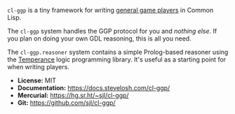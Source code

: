 `cl-ggp` is a tiny framework for writing [general game players][GGP] in Common
Lisp.

The `cl-ggp` system handles the GGP protocol for you and *nothing else*.  If you
plan on doing your own GDL reasoning, this is all you need.

The `cl-ggp.reasoner` system contains a simple Prolog-based reasoner using the
[Temperance][] logic programming library.  It's useful as a starting point for
when writing players.

[GGP]: http://www.ggp.org/
[Temperance]: https://docs.stevelosh.com/temperance/

* **License:** MIT
* **Documentation:** <https://docs.stevelosh.com/cl-ggp/>
* **Mercurial:** <https://hg.sr.ht/~sjl/cl-ggp/>
* **Git:** <https://github.com/sjl/cl-ggp/>
